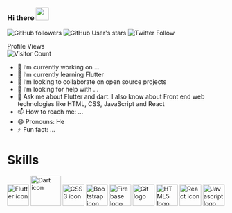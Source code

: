 ### Hi there <img src="https://media1.tenor.com/images/20c88c4f96a41aa12e0e55d61395553f/tenor.gif?itemid=16799018" width="30px"/>
![GitHub followers](https://img.shields.io/github/followers/vikkybliz?label=GitHub%20Followers&style=social) ![GitHub User's stars](https://img.shields.io/github/stars/vikkybliz?label=GitHub%20Stars&style=social) ![Twitter Follow](https://img.shields.io/twitter/follow/vikkybliz?label=Twitter%20followers&style=social)

Profile Views<br>
![Visitor Count](https://profile-counter.glitch.me/{Vikkybliz}/count.svg)

<!--
**Vikkybliz/vikkybliz** is a ✨ _special_ ✨ repository because its `README.md` (this file) appears on your GitHub profile.

Here are some ideas to get you started:
-->
- 🔭 I’m currently working on ...
- 🌱 I’m currently learning Flutter
- 👯 I’m looking to collaborate on open source projects
- 🤔 I’m looking for help with ...
- 💬 Ask me about Flutter and dart. I also know about Front end web technologies like HTML, CSS, JavaScript and React
- 📫 How to reach me: ...
- 😄 Pronouns: He
- ⚡ Fun fact: ...

# Skills
<img src="https://github.com/Vikkybliz/devicon/blob/master/icons/flutter/flutter-original.svg" width="50px" height="50px" alt="Flutter icon"/> <img src="https://github.com/Vikkybliz/devicon/blob/master/icons/dart/dart-original-wordmark.svg" width="70px" height="70px" alt="Dart icon" /> <img src="https://github.com/Vikkybliz/devicon/blob/master/icons/css3/css3-original-wordmark.svg" width="50px" height="50px" alt="CSS3 icon" /> <img src="https://github.com/Vikkybliz/devicon/blob/master/icons/bootstrap/bootstrap-plain-wordmark.svg" width="50px" height="50px" alt="Bootstrap icon" /> <img src="https://github.com/Vikkybliz/devicon/blob/master/icons/firebase/firebase-plain-wordmark.svg" width="50px" height="50px" alt="Firebase logo" /> <img src="https://github.com/Vikkybliz/devicon/blob/master/icons/git/git-original-wordmark.svg" width="50px" height="50px" alt="Git logo" /> <img src="https://github.com/Vikkybliz/devicon/blob/master/icons/html5/html5-original-wordmark.svg" width="50px" height="50px" alt="HTML5 logo" /> <img src="https://github.com/Vikkybliz/devicon/blob/master/icons/react/react-original-wordmark.svg" width="50px" height="50px" alt="React icon" /> <img src="https://github.com/Vikkybliz/devicon/blob/master/icons/javascript/javascript-original.svg" width="50px" height="50px" alt="Javascript logo" />
